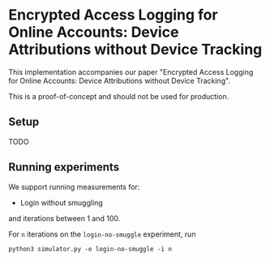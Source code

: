 # Encrypted Access Logging for Online Accounts: Device Attributions without Device Tracking

This implementation accompanies our paper "Encrypted Access Logging for Online Accounts: Device Attributions without Device Tracking".

This is a proof-of-concept and should not be used for production.

## Setup
TODO

## Running experiments
We support running measurements for:
- Login without smuggling 

and iterations between 1 and 100.


For `n` iterations on the `login-no-smuggle` experiment, run 
```
python3 simulator.py -e login-no-smuggle -i n
```
